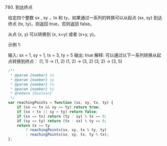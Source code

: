 780. 到达终点

给定四个整数 sx , sy ，tx 和 ty，如果通过一系列的转换可以从起点 (sx, sy) 到达终点 (tx, ty)，则返回 true，否则返回 false。

从点 (x, y) 可以转换到 (x, x+y) 或者 (x+y, y)。

示例 1:

输入: sx = 1, sy = 1, tx = 3, ty = 5
输出: true
解释:
可以通过以下一系列转换从起点转换到终点：
(1, 1) -> (1, 2)
(1, 2) -> (3, 2)
(3, 2) -> (3, 5)

```js
/**
 * @param {number} sx
 * @param {number} sy
 * @param {number} tx
 * @param {number} ty
 * @return {boolean}
 */
var reachingPoints = function (sx, sy, tx, ty) {
    if (sx == tx && sy == ty) return true;
    if (sx > tx || sy > ty) return false;
    if (sx == tx) return (ty - sy) % tx == 0;
    if (sy == ty) return (tx - sx) % ty == 0;
    return tx >= ty
        ? reachingPoints(sx, sy, tx % ty, ty)
        : reachingPoints(sx, sy, tx, ty % tx);
};
```

